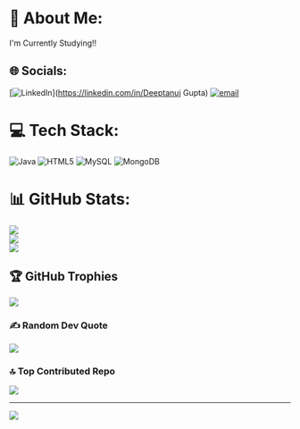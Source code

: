 # 💫 About Me:
I'm Currently Studying!!


## 🌐 Socials:
[![LinkedIn](https://img.shields.io/badge/LinkedIn-%230077B5.svg?logo=linkedin&logoColor=white)](https://linkedin.com/in/Deeptanuj Gupta) [![email](https://img.shields.io/badge/Email-D14836?logo=gmail&logoColor=white)](mailto:deeptanujgupta2016@gmail.com) 

# 💻 Tech Stack:
![Java](https://img.shields.io/badge/java-%23ED8B00.svg?style=for-the-badge&logo=openjdk&logoColor=white) ![HTML5](https://img.shields.io/badge/html5-%23E34F26.svg?style=for-the-badge&logo=html5&logoColor=white) ![MySQL](https://img.shields.io/badge/mysql-4479A1.svg?style=for-the-badge&logo=mysql&logoColor=white) ![MongoDB](https://img.shields.io/badge/MongoDB-%234ea94b.svg?style=for-the-badge&logo=mongodb&logoColor=white)
# 📊 GitHub Stats:
![](https://github-readme-stats.vercel.app/api?username=Deeptanuj&theme=dark&hide_border=false&include_all_commits=false&count_private=false)<br/>
![](https://nirzak-streak-stats.vercel.app/?user=Deeptanuj&theme=dark&hide_border=false)<br/>
![](https://github-readme-stats.vercel.app/api/top-langs/?username=Deeptanuj&theme=dark&hide_border=false&include_all_commits=false&count_private=false&layout=compact)

## 🏆 GitHub Trophies
![](https://github-profile-trophy.vercel.app/?username=Deeptanuj&theme=radical&no-frame=false&no-bg=true&margin-w=4)

### ✍️ Random Dev Quote
![](https://quotes-github-readme.vercel.app/api?type=horizontal&theme=radical)

### 🔝 Top Contributed Repo
![](https://github-contributor-stats.vercel.app/api?username=Deeptanuj&limit=5&theme=dark&combine_all_yearly_contributions=true)

---
[![](https://visitcount.itsvg.in/api?id=Deeptanuj&icon=0&color=0)](https://visitcount.itsvg.in)

<!-- Proudly created with GPRM ( https://gprm.itsvg.in ) -->
